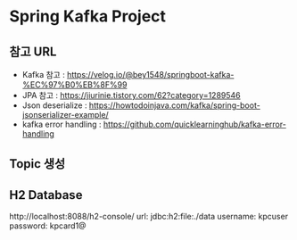 # Spring Kafka Project

## 참고 URL

- Kafka 참고 : <https://velog.io/@bey1548/springboot-kafka-%EC%97%B0%EB%8F%99>
- JPA 참고 : <https://jiurinie.tistory.com/62?category=1289546>
- Json deserialize : <https://howtodoinjava.com/kafka/spring-boot-jsonserializer-example/>
- kafka error handling : <https://github.com/quicklearninghub/kafka-error-handling>

## Topic 생성

## H2 Database

http://localhost:8088/h2-console/
url: jdbc:h2:file:./data
username: kpcuser
password: kpcard1@

